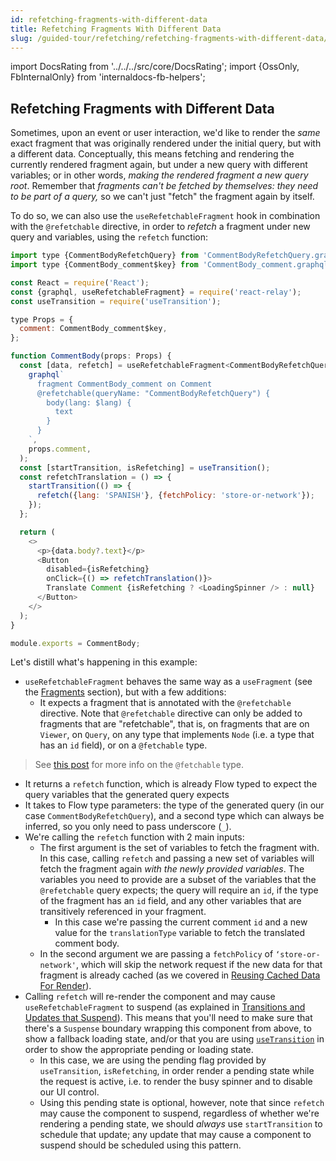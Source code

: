 ```yaml
---
id: refetching-fragments-with-different-data
title: Refetching Fragments With Different Data
slug: /guided-tour/refetching/refetching-fragments-with-different-data/
---
```


import DocsRating from '../../../src/core/DocsRating';
import {OssOnly, FbInternalOnly} from 'internaldocs-fb-helpers';

## Refetching Fragments with Different Data

Sometimes, upon an event or user interaction, we'd like to render the *same* exact fragment that was originally rendered under the initial query, but with a different data. Conceptually, this means fetching and rendering the currently rendered fragment again, but under a new query with different variables; or in other words, *making the rendered fragment a new query root*. Remember that *fragments can't be fetched by themselves: they need to be part of a query,* so we can't just "fetch" the fragment again by itself.

To do so, we can also use the `useRefetchableFragment` hook in combination with the `@refetchable` directive, in order to *refetch* a fragment under new query and variables, using the `refetch` function:

```js
import type {CommentBodyRefetchQuery} from 'CommentBodyRefetchQuery.graphql';
import type {CommentBody_comment$key} from 'CommentBody_comment.graphql';

const React = require('React');
const {graphql, useRefetchableFragment} = require('react-relay');
const useTransition = require('useTransition');

type Props = {
  comment: CommentBody_comment$key,
};

function CommentBody(props: Props) {
  const [data, refetch] = useRefetchableFragment<CommentBodyRefetchQuery, _>(
    graphql`
      fragment CommentBody_comment on Comment
      @refetchable(queryName: "CommentBodyRefetchQuery") {
        body(lang: $lang) {
          text
        }
      }
    `,
    props.comment,
  );
  const [startTransition, isRefetching] = useTransition();
  const refetchTranslation = () => {
    startTransition(() => {
      refetch({lang: 'SPANISH'}, {fetchPolicy: 'store-or-network'});
    });
  };

  return (
    <>
      <p>{data.body?.text}</p>
      <Button
        disabled={isRefetching}
        onClick={() => refetchTranslation()}>
        Translate Comment {isRefetching ? <LoadingSpinner /> : null}
      </Button>
    </>
  );
}

module.exports = CommentBody;
```

Let's distill what's happening in this example:

* `useRefetchableFragment` behaves the same way as a `useFragment` (see the [Fragments](../../rendering/fragments/) section), but with a few additions:
    * It expects a fragment that is annotated with the `@refetchable` directive. Note that  `@refetchable` directive can only be added to fragments that are "refetchable", that is, on fragments that are on `Viewer`, on `Query`, on any type that implements `Node` (i.e. a type that has an `id` field), or on a `@fetchable` type.

<FbInternalOnly>

> See [this post](https://fb.workplace.com/groups/graphql.fyi/permalink/1539541276187011/) for more info on the `@fetchable` type.

</FbInternalOnly>

* It returns a `refetch` function, which is already  Flow typed to expect the query variables that the generated query expects
* It takes to Flow type parameters: the type of the generated query (in our case  `CommentBodyRefetchQuery`), and a second type which can always be inferred, so you only need to pass underscore (`_`).
* We're calling the `refetch` function with 2 main inputs:
    * The first argument is the set of variables to fetch the fragment with. In this case, calling `refetch` and passing a new set of variables will fetch the fragment again *with the newly provided variables*. The variables you need to provide are a subset of the variables that the `@refetchable` query expects; the query will require an `id`, if the type of the fragment has an `id` field, and any other variables that are transitively referenced in your fragment.
        * In this case we're passing the current comment `id` and a new value for the `translationType` variable to fetch the translated comment body.
    * In the second argument we are passing a `fetchPolicy` of `‘store-or-network'`, which will skip the network request if the new data for that fragment is already cached (as we covered in [Reusing Cached Data For Render](../../reusing-cached-data/)).
* Calling `refetch` will re-render the component and may cause `useRefetchableFragment` to suspend (as explained in [Transitions and Updates that Suspend](../../rendering/loading-states/)). This means that you'll need to make sure that there's a `Suspense` boundary wrapping this component from above, to show a fallback loading state, and/or that you are using [`useTransition`](https://reactjs.org/docs/concurrent-mode-patterns.html#transitions) in order to show the appropriate pending or loading state.
    * In this case, we are using the pending flag provided by `useTransition`, `isRefetching`, in order render a pending state while the request is active, i.e. to render the busy spinner and to disable our UI control.
    * Using this pending state is optional, however, note that since `refetch` may cause the component to suspend, regardless of whether we're rendering a pending state, we should *always* use `startTransition` to schedule that update; any update that may cause a component to suspend should be scheduled using this pattern.



<DocsRating />
